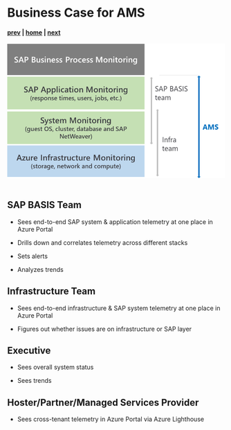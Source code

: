 # Business Case for AMS

#### [prev](./azuremonitor.md) | [home](./readme.md)  | [next](./amsarchitecture.md)


![](/content/sap-on-azure/images/businesscase.png) </br></br>


## SAP BASIS Team

* Sees end-to-end SAP system & application telemetry at one place in Azure Portal

* Drills down and correlates telemetry across different stacks

* Sets alerts

* Analyzes trends



## Infrastructure Team

* Sees end-to-end infrastructure & SAP system telemetry at one place in Azure Portal

* Figures out whether issues are on infrastructure or SAP layer



## Executive

* Sees overall system status

* Sees trends



## Hoster/Partner/Managed Services Provider

* Sees cross-tenant telemetry in Azure Portal via Azure Lighthouse
